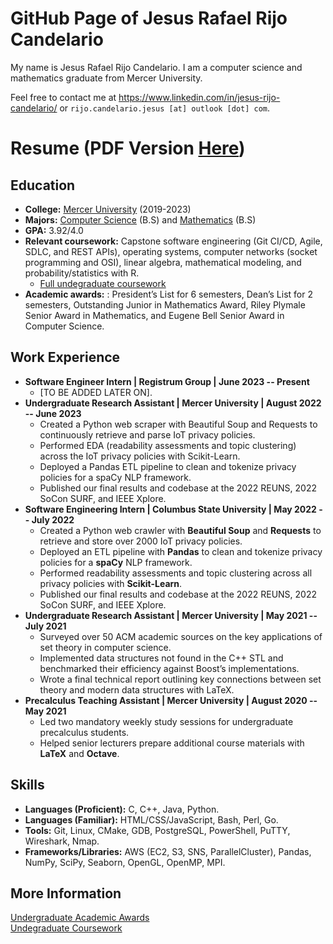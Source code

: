 # GitHub Page of Jesus Rafael Rijo Candelario

My name is Jesus Rafael Rijo Candelario. I am a computer science and mathematics graduate from Mercer University.

Feel free to contact me at https://www.linkedin.com/in/jesus-rijo-candelario/ or `rijo.candelario.jesus [at] outlook [dot] com`.

# Resume (PDF Version [Here](https://github.com/jesusrrc/jesusrrc/blob/main/rijo_candelario_resume.pdf))

## Education
- **College:** [Mercer University](https://www.mercer.edu/) (2019-2023)
- **Majors:** [Computer Science](https://liberalarts.mercer.edu/academic-programs/majors-and-minors/computer-science/) (B.S) 
and [Mathematics](https://liberalarts.mercer.edu/academic-programs/majors-and-minors/mathematics/) (B.S)
- **GPA:** 3.92/4.0
- **Relevant coursework:** Capstone software engineering (Git CI/CD, Agile, SDLC, and REST APIs), operating systems,
computer networks (socket programming and OSI), linear algebra, mathematical modeling, and probability/statistics with R.
  - [Full undegraduate coursework](https://github.com/jesusrrc/jesusrrc/blob/main/course_work.md)
- **Academic awards:** : President’s List for 6 semesters, Dean’s List for 2 semesters, Outstanding Junior in Mathematics Award,
Riley Plymale Senior Award in Mathematics, and Eugene Bell Senior Award in Computer Science.
## Work Experience
- **Software Engineer Intern | Registrum Group | June 2023 -- Present**
  - [TO BE ADDED LATER ON].  
- **Undergraduate Research Assistant | Mercer University | August 2022 -- June 2023**
  - Created a Python web scraper with Beautiful Soup and Requests to continuously retrieve and parse IoT privacy policies.
  - Performed EDA (readability assessments and topic clustering) across the IoT privacy policies with Scikit-Learn.
  - Deployed a Pandas ETL pipeline to clean and tokenize privacy policies for a spaCy NLP framework.
  - Published our final results and codebase at the 2022 REUNS, 2022 SoCon SURF, and IEEE Xplore.
- **Software Engineering Intern | Columbus State University | May 2022 -- July 2022**
  - Created a Python web crawler with **Beautiful Soup** and **Requests** to retrieve and store over 2000 IoT privacy policies.
  - Deployed an ETL pipeline with **Pandas** to clean and tokenize privacy policies for a **spaCy** NLP framework.
  - Performed readability assessments and topic clustering across all privacy policies with **Scikit-Learn**.
  - Published our final results and codebase at the 2022 REUNS, 2022 SoCon SURF, and IEEE Xplore.
- **Undergraduate Research Assistant | Mercer University | May 2021 -- July 2021**
  - Surveyed over 50 ACM academic sources on the key applications of set theory in computer science. 
  - Implemented data structures not found in the C++ STL and benchmarked their efficiency against Boost’s implementations. 
  - Wrote a final technical report outlining key connections between set theory and modern data structures with LaTeX.
- **Precalculus Teaching Assistant | Mercer University | August 2020 -- May 2021**
  - Led two mandatory weekly study sessions for undergraduate precalculus students.
  - Helped senior lecturers prepare additional course materials with **LaTeX** and **Octave**.

## Skills
- **Languages (Proficient):** C, C++, Java, Python.
- **Languages (Familiar):** HTML/CSS/JavaScript, Bash, Perl, Go.
- **Tools:** Git, Linux, CMake, GDB, PostgreSQL, PowerShell, PuTTY, Wireshark, Nmap.
- **Frameworks/Libraries:** AWS (EC2, S3, SNS, ParallelCluster), Pandas, NumPy, SciPy, Seaborn, OpenGL, OpenMP, MPI.

## More Information
[Undergraduate Academic Awards](https://github.com/jesusrrc/jesusrrc/blob/main/awards.md) \
[Undegraduate Coursework](https://github.com/jesusrrc/jesusrrc/blob/main/course_work.md)
